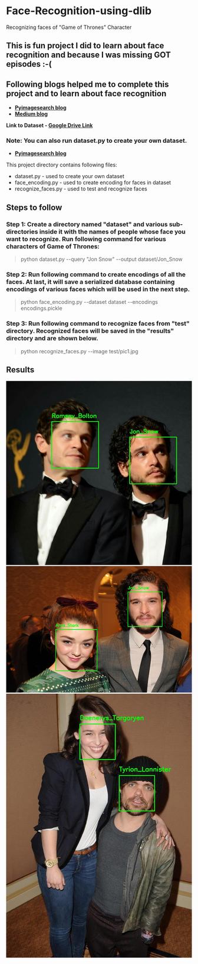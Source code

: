 # Face-Recognition-using-dlib
Recognizing faces of "Game of Thrones" Character

## This is fun project I did to learn about face recognition and because I was missing GOT episodes :-(


## Following blogs helped me to complete this project and to learn about face recognition
- **[Pyimagesearch blog](https://www.pyimagesearch.com/2018/06/18/face-recognition-with-opencv-python-and-deep-learning/)**
- **[Medium blog](https://medium.com/@ageitgey/machine-learning-is-fun-part-4-modern-face-recognition-with-deep-learning-c3cffc121d78)**


**Link to Dataset - [Google Drive Link](https://drive.google.com/open?id=1Kqa_vtmORZWk7yNdEf1aFE6GAij9s9d0)**


### **Note: You can also run dataset.py to create your own dataset.**
- **[Pyimagesearch blog](https://www.pyimagesearch.com/2018/04/09/how-to-quickly-build-a-deep-learning-image-dataset/)**

This project directory contains following files:
- dataset.py - used to create your own dataset
- face_encoding.py - used to create encoding for faces in dataset
- recognize_faces.py - used to test and recognize faces


## Steps to follow

### Step 1: Create a directory named "dataset" and various sub-directories inside it with the names of people whose face you want to recognize. Run following command for various characters of Game of Thrones:
> python dataset.py --query "Jon Snow" --output dataset/Jon_Snow

### Step 2: Run following command to create encodings of all the faces. At last, it will save a serialized database containing encodings of various faces which will be used in the next step.
> python face_encoding.py --dataset dataset --encodings encodings.pickle

### Step 3: Run following command to recognize faces from "test" directory. Recognized faces will be saved in the "results" directory and are shown below.
> python recognize_faces.py --image test/pic1.jpg


## Results
![Jon and Ramsay](results/pic1.jpg)
![Jon and Arya](results/pic3.jpg)
![Danny and Tyrion](results/pic5.jpg)




